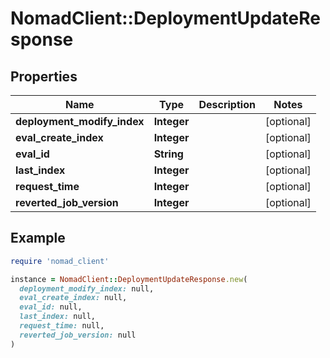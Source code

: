 # NomadClient::DeploymentUpdateResponse

## Properties

| Name | Type | Description | Notes |
| ---- | ---- | ----------- | ----- |
| **deployment_modify_index** | **Integer** |  | [optional] |
| **eval_create_index** | **Integer** |  | [optional] |
| **eval_id** | **String** |  | [optional] |
| **last_index** | **Integer** |  | [optional] |
| **request_time** | **Integer** |  | [optional] |
| **reverted_job_version** | **Integer** |  | [optional] |

## Example

```ruby
require 'nomad_client'

instance = NomadClient::DeploymentUpdateResponse.new(
  deployment_modify_index: null,
  eval_create_index: null,
  eval_id: null,
  last_index: null,
  request_time: null,
  reverted_job_version: null
)
```


